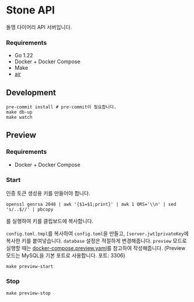 # Stone API
돌맹 다이어리 API 서버입니다.

### Requirements
- Go 1.22
- Docker + Docker Compose
- Make
- [air](https://github.com/air-verse/air)

## Development
```shell
pre-commit install # pre-commit이 필요합니다.
make db-up
make watch
```

## Preview

### Requirements
- Docker + Docker Compose

### Start
인증 토큰 생성용 키를 만들어야 합니다.
```shell
openssl genrsa 2048 | awk '{$1=$1;print}' | awk 1 ORS='\\n' | sed 's/..$//' | pbcopy
```
를 실행하여 키를 클립보드에 복사합니다.

`config.toml.tmpl`를 복사하여 `config.toml`을 만들고, `[server.jwt]privateKey`에 복사한 키를 붙여넣습니다.
`database` 설정은 적절하게 변경해줍니다. `preview` 모드로 실행할 때는 [docker-compose.preview.yaml](./docker/docker-compose.preview.yaml)를 참고하여 작성해줍니다. (Preview 모드는 MySQL을 기본 포트로 사용합니다. 포트: 3306)

```shell
make preview-start
```

### Stop
```shell
make preview-stop
```
